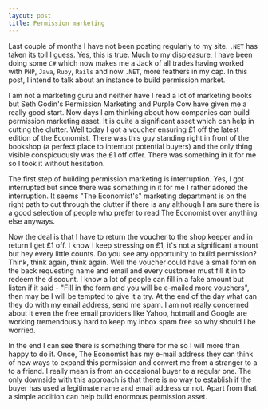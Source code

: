 ```yaml
---
layout: post
title: Permission marketing
---
```


Last couple of months I have not been posting regularly to my site. `.NET` has taken its toll I guess. Yes, this is true. Much to my displeasure, I have been doing some `C#` which now makes me a Jack of all trades having worked with `PHP`, `Java`, `Ruby`, `Rails` and now `.NET`, more feathers in my cap. In this post, I intend to talk about an instance to build permission market.

I am not a marketing guru and neither have I read a lot of marketing books but Seth Godin's Permission Marketing and Purple Cow have given me a really good start. Now days I am thinking about how companies can build permission marketing asset. It is quite a significant asset which can help in cutting the clutter. Well today I got a voucher ensuring £1 off the latest edition of the Economist. There was this guy standing right in front of the bookshop (a perfect place to interrupt potential buyers) and the only thing visible conspicuously was the £1 off offer. There was something in it for me so I took it without hesitation.

The first step of building permission marketing is interruption. Yes, I got interrupted but since there was something in it for me I rather adored the interruption. It seems "The Economist's" marketing department is on the right path to cut through the clutter if there is any although I am sure there is a good selection of people who prefer to read The Economist over anything else anyways.

Now the deal is that I have to return the voucher to the shop keeper and in return I get £1 off. I know I keep stressing on £1, it's not a significant amount but hey every little counts. Do you see any opportunity to build permission? Think, think again, think again. Well the voucher could have a small form on the back requesting name and email and every customer must fill it in to redeem the discount. I know a lot of people can fill in a fake amount but listen if it said - "Fill in the form and you will be e-mailed more vouchers", then may be I will be tempted to give it a try. At the end of the day what can they do with my email address, send me spam. I am not really concerned about it even the free email providers like Yahoo, hotmail and Google are working tremendously hard to keep my inbox spam free so why should I be worried.

In the end I can see there is something there for me so I will more than happy to do it. Once, The Economist has my e-mail address they can think of new ways to expand this permission and convert me from a stranger to a to a friend. I really mean is from an occasional buyer to a regular one. The only downside with this approach is that there is no way to establish if the buyer has used a legitimate name and email address or not. Apart from that a simple addition can help build enormous permission asset.
